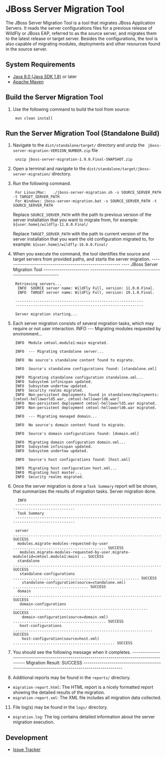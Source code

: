 JBoss Server Migration Tool
=================

The JBoss Server Migration Tool is a tool that migrates JBoss Application Servers. It reads the server configurations files for a previous release of WildFly or JBoss EAP, referred to as the source server, and migrates them to the latest release or target server. Besides the configurations, the tool is also capable of migrating modules, deployments and other resources found in the source server.

System Requirements
------------

* [Java 8.0 (Java SDK 1.8)](http://www.oracle.com/technetwork/java/javase/downloads/jdk8-downloads-2133151.html) or later
* [Apache Maven](http://maven.apache.org/download.cgi)

Build the Server Migration Tool
------------

1. Use the following command to build the tool from source:

        mvn clean install

Run the Server Migration Tool (Standalone Build)
------------

1. Navigate to the `dist/standalone/target/` directory and unzip the ` jboss-server-migration-VERSION_NUMBER.zip` file

        unzip jboss-server-migration-1.9.0.Final-SNAPSHOT.zip
2. Open a terminal and navigate to the `dist/standalone/target/jboss-server-migration/` directory.
3. Run the following command.

        For Linux|Mac:   ./jboss-server-migration.sh -s SOURCE_SERVER_PATH -t TARGET_SERVER_PATH
        For Windows: jboss-server-migration.bat -s SOURCE_SERVER_PATH -t SOURCE_SERVER_PATH

    Replace `SOURCE_SERVER_PATH` with the path to previous version of the server installation that you want to migrate from, for example:  `${user.home}/wildfly-11.0.0.Final/`

    Replace `TARGET_SERVER_PATH` with the path to current version of the server installation that you want the old configuration migrated to, for example:  `${user.home}/wildfly-16.0.0.Final/`
3. When you execute the command, the tool identifies the source and target servers from provided paths, and starts the server migration.
        ----------------------------------------------------------
        ----  JBoss Server Migration Tool  -----------------------
        ----------------------------------------------------------
        
        Retrieving servers...
         INFO  SOURCE server name: WildFly Full, version: 11.0.0.Final.
         INFO  TARGET server name: WildFly Full, version: 19.1.0.Final.
        
        ----------------------------------------------------------
        ----------------------------------------------------------
        
        Server migration starting...
4. Each server migration consists of several migration tasks, which may require or not user interaction.
        INFO  --- Migrating modules requested by environment...
        
        INFO  Module cmtool.module1:main migrated.
        
        INFO  --- Migrating standalone server...
        
        INFO  No source's standalone content found to migrate.
        
        INFO  Source's standalone configurations found: [standalone.xml]
        
        INFO  Migrating standalone configuration standalone.xml...
        INFO  Subsystem infinispan updated.
        INFO  Subsystem undertow updated.
        INFO  Security realms migrated.
        INFO  Non-persistent deployments found in standalone/deployments: [cmtool-helloworld5.war, cmtool-helloworld6.war]
        INFO  Non-persistent deployment cmtool-helloworld5.war migrated.
        INFO  Non-persistent deployment cmtool-helloworld6.war migrated.
        
        INFO  --- Migrating managed domain...
        
        INFO  No source's domain content found to migrate.
        
        INFO  Source's domain configurations found: [domain.xml]
        
        INFO  Migrating domain configuration domain.xml...
        INFO  Subsystem infinispan updated.
        INFO  Subsystem undertow updated.
        
        INFO  Source's host configurations found: [host.xml]
        
        INFO  Migrating host configuration host.xml...
        INFO  Migrating host master...
        INFO  Security realms migrated.
8. Once the server migration is done a `Task Summary` report will be shown, that summarizes the results of migration tasks.
        Server migration done.
        
         INFO  
        ----------------------------------------------------------------------------------------------
         Task Summary
        ----------------------------------------------------------------------------------------------
        
        server .............................................................................. SUCCESS
         modules.migrate-modules-requested-by-user .......................................... SUCCESS
          modules.migrate-modules-requested-by-user.migrate-module(id=cmtool.module1:main) .. SUCCESS
         standalone ......................................................................... SUCCESS
          standalone-configurations ......................................................... SUCCESS
           standalone-configuration(source=standalone.xml) .................................. SUCCESS
         domain ............................................................................. SUCCESS
          domain-configurations ............................................................. SUCCESS
           domain-configuration(source=domain.xml) .......................................... SUCCESS
          host-configurations ............................................................... SUCCESS
           host-configuration(source=host.xml) .............................................. SUCCESS
9. You should see the following message when it completes.
        ----------------------------------------------------------------------------------------------
         Migration Result: SUCCESS
        ----------------------------------------------------------------------------------------------
10. Additional reports may be found in the `reports/` directory.
  * `migration-report.html`: The HTML report is a nicely formatted report showing the detailed results of the migration.
  * `migration-report.xml`: The XML file includes all migration data collected.
11. File log(s) may be found in the `logs/` directory.
  * `migration.log`: The log contains detailed information about the server migration execution.
  
Development
------------

* [Issue Tracker](https://issues.jboss.org/browse/CMTOOL)